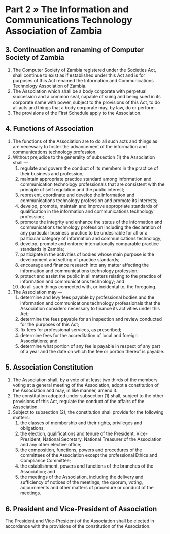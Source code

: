# Part 2 » The Information and Communications Technology Association of Zambia

## 3. Continuation and renaming of Computer Society of Zambia

1.  The Computer Society of Zambia registered under the Societies
    Act, shall continue to exist as if established under this Act and is
    for purposes of this Act renamed the Information and Communications
    Technology Association of Zambia. <Annotation v-tooltip="'Cap 119'" />
2.  The Association which shall be a body corporate with perpetual
    succession and a common seal, capable of suing and being sued in its
    corporate name with power, subject to the provisions of this Act, to
    do all acts and things that a body corporate may, by law, do or
    perform.
3.  The provisions of the First Schedule apply to the Association.

## 4. Functions of Association

<ol data-list-decimal>
    <li>  
        The functions of the Association are to do all such acts and
        things as are necessary to foster the advancement of the information
        and communications technology profession.
    </li>
    <li>  
        Without prejudice to the generality of subsection (1) the
        Association shall —
        <ol>
            <li>
                regulate and govern the conduct of its members in the practice
                of their business and profession;
            </li>
            <li> 
                maintain appropriate practice standard among information and
                communication technology professionals that are consistent with
                the principle of self regulation and the public interest;
            </li>
            <li> 
                represent, coordinate and develop the information and
                communications technology profession and promote its interests;
            </li>
            <li>  
                develop, promote, maintain and improve appropriate standards of
                qualification in the information and communications technology
                profession;
            </li>
            <li>  
                promote the integrity and enhance the status of the information and
                communications technology profession including the declaration of
                any particular business practice to be undesirable for all or a
                particular category of information and communications technology;
            </li>
            <li>  
                develop, promote and enforce internationally comparable practice
                standards in Zambia;
            </li>
            <li>  
                participate in the activities of bodies whose main purpose is the
                development and setting of practice standards;
            </li>
            <li>  
                encourage and finance research into any matter affecting the
                information and communications technology profession;
            </li>
            <li>  
                protect and assist the public in all matters relating to the
                practice of information and communications technology; and
            </li>
            <li> 
                do all such things connected with, or incidental to, the foregoing.
            </li>
        </ol>
    </li>
    <li>  
        The Association may —
        <ol>
            <li>  
                determine and levy fees payable by professional bodies and the
                information and communications technology professionals that the
                Association considers necessary to finance its activities under
                this Act;
            </li>
            <li>  
                determine the fees payable for an inspection and review
                conducted for the purposes of this Act;
            </li>
            <li>  
                fix fees for professional services, as prescribed;
            </li>
            <li>  
                determine fees for the accreditation of local and foreign
                Associations; and
            </li>
            <li>  
                determine what portion of any fee is payable in respect of any
                part of a year and the date on which the fee or portion thereof
                is payable.
            </li>
        </ol>
    </li>
</ol>

## 5. Association Constitution

<ol data-list-decimal>
    <li>
        The Association shall, by a vote of at least two thirds of the
        members voting at a general meeting of the Association, adopt a
        constitution of the Association and may, in like manner, amend it.
    </li>
    <li>
        The constitution adopted under subsection (1) shall, subject to
        the other provisions of this Act, regulate the conduct of the
        affairs of the Association.
    </li>
    <li>
        Subject to subsection (2), the constitution shall provide for
        the following matters:
        <ol>
            <li>
                the classes of membership and their rights, privileges and
                obligations;
            </li>
            <li>
                the election, qualifications and tenure of the President,
                Vice-President, National Secretary, National Treasurer of
                the Association and any other elective office;
            </li>
            <li>
                the composition, functions, powers and procedures of the
                committees of the Association except the professional Ethics
                and Compliance Committee;
            </li>
            <li>
                the establishment, powers and functions of the branches of
                the Association; and
            </li>
            <li>
                the meetings of the Association, including the delivery and
                sufficiency of notices of the meetings, the quorum, voting,
                adjournments and other matters of procedure or conduct of
                the meetings.
            </li>
        </ol>
    </li>
</ol>

## 6. President and Vice-President of Association

The President and Vice-President of the Association shall be elected
in accordance with the provisions of the constitution of the
Association.
